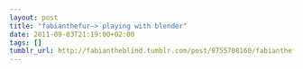 ```yaml
---
layout: post
title: "fabianthefur—> playing with blender"
date: 2011-09-03T21:19:00+02:00
tags: []
tumblr_url: http://fabiantheblind.tumblr.com/post/9755708160/fabianthefur-playing-with-blender
---
```

